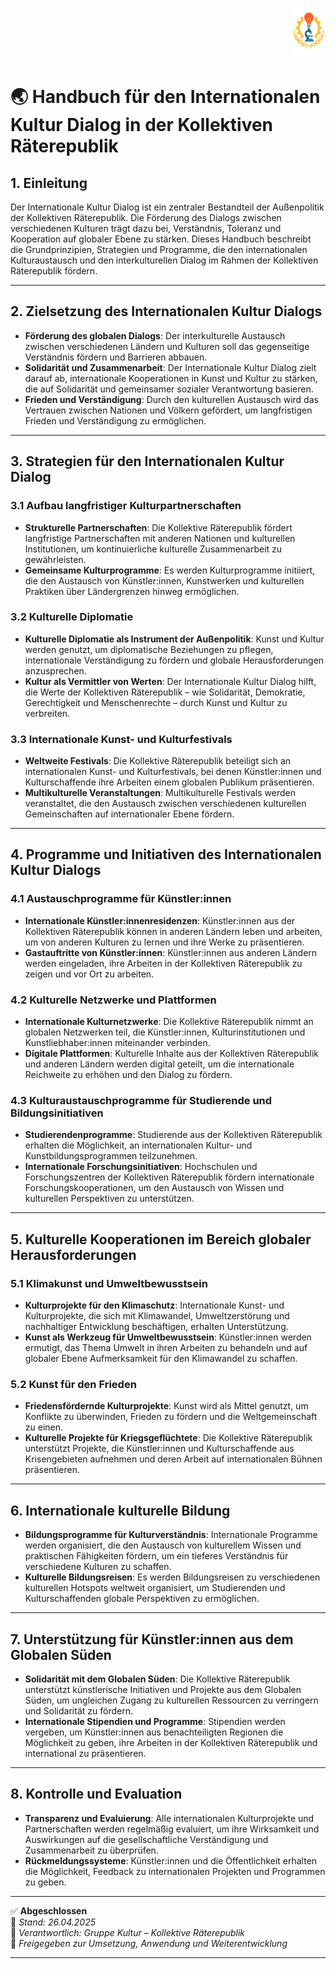 <p align="right">
  <img src="https://raw.githubusercontent.com/hades-dux/Kollektive-Raeterepublik/main/Meta_und_Systemstruktur/logo_offiziell.png" alt="Logo der Kollektiven Räterepublik" height="80">
</p>

# 🌏 Handbuch für den Internationalen Kultur Dialog in der Kollektiven Räterepublik

## 1. Einleitung

Der Internationale Kultur Dialog ist ein zentraler Bestandteil der Außenpolitik der Kollektiven Räterepublik. Die Förderung des Dialogs zwischen verschiedenen Kulturen trägt dazu bei, Verständnis, Toleranz und Kooperation auf globaler Ebene zu stärken. Dieses Handbuch beschreibt die Grundprinzipien, Strategien und Programme, die den internationalen Kulturaustausch und den interkulturellen Dialog im Rahmen der Kollektiven Räterepublik fördern.

---

## 2. Zielsetzung des Internationalen Kultur Dialogs

- **Förderung des globalen Dialogs**: Der interkulturelle Austausch zwischen verschiedenen Ländern und Kulturen soll das gegenseitige Verständnis fördern und Barrieren abbauen.
- **Solidarität und Zusammenarbeit**: Der Internationale Kultur Dialog zielt darauf ab, internationale Kooperationen in Kunst und Kultur zu stärken, die auf Solidarität und gemeinsamer sozialer Verantwortung basieren.
- **Frieden und Verständigung**: Durch den kulturellen Austausch wird das Vertrauen zwischen Nationen und Völkern gefördert, um langfristigen Frieden und Verständigung zu ermöglichen.

---

## 3. Strategien für den Internationalen Kultur Dialog

### 3.1 Aufbau langfristiger Kulturpartnerschaften

- **Strukturelle Partnerschaften**: Die Kollektive Räterepublik fördert langfristige Partnerschaften mit anderen Nationen und kulturellen Institutionen, um kontinuierliche kulturelle Zusammenarbeit zu gewährleisten.
- **Gemeinsame Kulturprogramme**: Es werden Kulturprogramme initiiert, die den Austausch von Künstler:innen, Kunstwerken und kulturellen Praktiken über Ländergrenzen hinweg ermöglichen.

### 3.2 Kulturelle Diplomatie

- **Kulturelle Diplomatie als Instrument der Außenpolitik**: Kunst und Kultur werden genutzt, um diplomatische Beziehungen zu pflegen, internationale Verständigung zu fördern und globale Herausforderungen anzusprechen.
- **Kultur als Vermittler von Werten**: Der Internationale Kultur Dialog hilft, die Werte der Kollektiven Räterepublik – wie Solidarität, Demokratie, Gerechtigkeit und Menschenrechte – durch Kunst und Kultur zu verbreiten.

### 3.3 Internationale Kunst- und Kulturfestivals

- **Weltweite Festivals**: Die Kollektive Räterepublik beteiligt sich an internationalen Kunst- und Kulturfestivals, bei denen Künstler:innen und Kulturschaffende ihre Arbeiten einem globalen Publikum präsentieren.
- **Multikulturelle Veranstaltungen**: Multikulturelle Festivals werden veranstaltet, die den Austausch zwischen verschiedenen kulturellen Gemeinschaften auf internationaler Ebene fördern.

---

## 4. Programme und Initiativen des Internationalen Kultur Dialogs

### 4.1 Austauschprogramme für Künstler:innen

- **Internationale Künstler:innenresidenzen**: Künstler:innen aus der Kollektiven Räterepublik können in anderen Ländern leben und arbeiten, um von anderen Kulturen zu lernen und ihre Werke zu präsentieren.
- **Gastauftritte von Künstler:innen**: Künstler:innen aus anderen Ländern werden eingeladen, ihre Arbeiten in der Kollektiven Räterepublik zu zeigen und vor Ort zu arbeiten.

### 4.2 Kulturelle Netzwerke und Plattformen

- **Internationale Kulturnetzwerke**: Die Kollektive Räterepublik nimmt an globalen Netzwerken teil, die Künstler:innen, Kulturinstitutionen und Kunstliebhaber:innen miteinander verbinden.
- **Digitale Plattformen**: Kulturelle Inhalte aus der Kollektiven Räterepublik und anderen Ländern werden digital geteilt, um die internationale Reichweite zu erhöhen und den Dialog zu fördern.

### 4.3 Kulturaustauschprogramme für Studierende und Bildungsinitiativen

- **Studierendenprogramme**: Studierende aus der Kollektiven Räterepublik erhalten die Möglichkeit, an internationalen Kultur- und Kunstbildungsprogrammen teilzunehmen.
- **Internationale Forschungsinitiativen**: Hochschulen und Forschungszentren der Kollektiven Räterepublik fördern internationale Forschungskooperationen, um den Austausch von Wissen und kulturellen Perspektiven zu unterstützen.

---

## 5. Kulturelle Kooperationen im Bereich globaler Herausforderungen

### 5.1 Klimakunst und Umweltbewusstsein

- **Kulturprojekte für den Klimaschutz**: Internationale Kunst- und Kulturprojekte, die sich mit Klimawandel, Umweltzerstörung und nachhaltiger Entwicklung beschäftigen, erhalten Unterstützung.
- **Kunst als Werkzeug für Umweltbewusstsein**: Künstler:innen werden ermutigt, das Thema Umwelt in ihren Arbeiten zu behandeln und auf globaler Ebene Aufmerksamkeit für den Klimawandel zu schaffen.

### 5.2 Kunst für den Frieden

- **Friedensfördernde Kulturprojekte**: Kunst wird als Mittel genutzt, um Konflikte zu überwinden, Frieden zu fördern und die Weltgemeinschaft zu einen.
- **Kulturelle Projekte für Kriegsgeflüchtete**: Die Kollektive Räterepublik unterstützt Projekte, die Künstler:innen und Kulturschaffende aus Krisengebieten aufnehmen und deren Arbeit auf internationalen Bühnen präsentieren.

---

## 6. Internationale kulturelle Bildung

- **Bildungsprogramme für Kulturverständnis**: Internationale Programme werden organisiert, die den Austausch von kulturellem Wissen und praktischen Fähigkeiten fördern, um ein tieferes Verständnis für verschiedene Kulturen zu schaffen.
- **Kulturelle Bildungsreisen**: Es werden Bildungsreisen zu verschiedenen kulturellen Hotspots weltweit organisiert, um Studierenden und Kulturschaffenden globale Perspektiven zu ermöglichen.

---

## 7. Unterstützung für Künstler:innen aus dem Globalen Süden

- **Solidarität mit dem Globalen Süden**: Die Kollektive Räterepublik unterstützt künstlerische Initiativen und Projekte aus dem Globalen Süden, um ungleichen Zugang zu kulturellen Ressourcen zu verringern und Solidarität zu fördern.
- **Internationale Stipendien und Programme**: Stipendien werden vergeben, um Künstler:innen aus benachteiligten Regionen die Möglichkeit zu geben, ihre Arbeiten in der Kollektiven Räterepublik und international zu präsentieren.

---

## 8. Kontrolle und Evaluation

- **Transparenz und Evaluierung**: Alle internationalen Kulturprojekte und Partnerschaften werden regelmäßig evaluiert, um ihre Wirksamkeit und Auswirkungen auf die gesellschaftliche Verständigung und Zusammenarbeit zu überprüfen.
- **Rückmeldungssysteme**: Künstler:innen und die Öffentlichkeit erhalten die Möglichkeit, Feedback zu internationalen Projekten und Programmen zu geben.

---

✅ **Abgeschlossen**  
📅 *Stand: 26.04.2025*  
🏩 *Verantwortlich: Gruppe Kultur – Kollektive Räterepublik*  
🔐 *Freigegeben zur Umsetzung, Anwendung und Weiterentwicklung*

---
<!--
Autor: Fabio Weidner
Version: 1.0
Sektion: Kultur
Veröffentlichung: April 2025
-->

